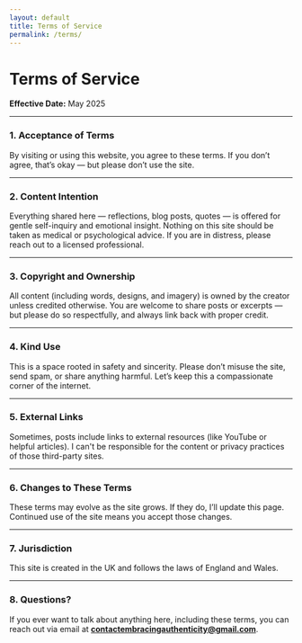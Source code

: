```yaml
---
layout: default
title: Terms of Service
permalink: /terms/
---
```


# Terms of Service

**Effective Date:** May 2025

---

### 1. Acceptance of Terms

By visiting or using this website, you agree to these terms. If you don’t agree, that’s okay — but please don’t use the site.

---

### 2. Content Intention

Everything shared here — reflections, blog posts, quotes — is offered for gentle self-inquiry and emotional insight. Nothing on this site should be taken as medical or psychological advice. If you are in distress, please reach out to a licensed professional.

---

### 3. Copyright and Ownership

All content (including words, designs, and imagery) is owned by the creator unless credited otherwise. You are welcome to share posts or excerpts — but please do so respectfully, and always link back with proper credit.

---

### 4. Kind Use

This is a space rooted in safety and sincerity. Please don’t misuse the site, send spam, or share anything harmful. Let’s keep this a compassionate corner of the internet.

---

### 5. External Links

Sometimes, posts include links to external resources (like YouTube or helpful articles). I can't be responsible for the content or privacy practices of those third-party sites.

---

### 6. Changes to These Terms

These terms may evolve as the site grows. If they do, I’ll update this page. Continued use of the site means you accept those changes.

---

### 7. Jurisdiction

This site is created in the UK and follows the laws of England and Wales.

---

### 8. Questions?

If you ever want to talk about anything here, including these terms, you can reach out via email at **contactembracingauthenticity@gmail.com**.
